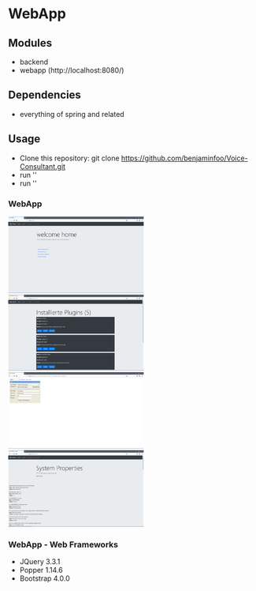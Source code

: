 # WebApp

## Modules
 * backend
 * webapp (http://localhost:8080/)

## Dependencies
 * everything of spring and related

## Usage
 * Clone this repository: git clone https://github.com/benjaminfoo/Voice-Consultant.git
 * run '' 
 * run ''
 
 
### WebApp
<img src="/webapp/screens/screen_1.png" width="275"> 
<img src="/webapp/screens/screen_2.png" width="275"> 
<img src="/webapp/screens/screen_3.png" width="275"> 
<img src="/webapp/screens/screen_4.png" width="275"> 

### WebApp - Web Frameworks
 * JQuery 3.3.1
 * Popper 1.14.6
 * Bootstrap 4.0.0